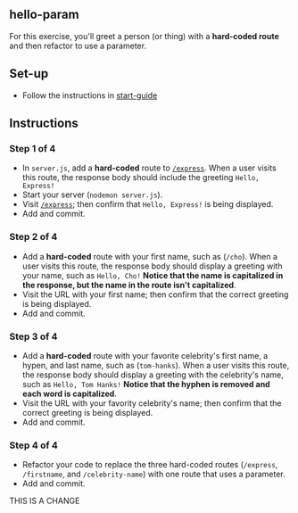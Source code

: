 ## hello-param
For this exercise, you'll greet a person (or thing) with a __hard-coded route__ and then refactor to use a parameter.

## Set-up
- Follow the instructions in [start-guide](../start-guide.md)

## Instructions
### Step 1 of 4
- In `server.js`, add a __hard-coded__ route to [`/express`](http://localhost:8000/express). When a user visits this route, the response body should include the greeting `Hello, Express!`
- Start your server (`nodemon server.js`).
- Visit [`/express`](http://localhost:8000/express); then confirm that `Hello, Express!` is being displayed.
- Add and commit.

### Step 2 of 4
- Add a __hard-coded__ route with your first name, such as (`/cho`). When a user visits this route, the response body should display a greeting with your name, such as `Hello, Cho!` __Notice that the name is capitalized in the response, but the name in the route isn't capitalized__.
- Visit the URL with your first name; then confirm that the correct greeting is being displayed.
- Add and commit.

### Step 3 of 4
- Add a __hard-coded__ route with your favorite celebrity's first name, a hypen, and last name, such as (`tom-hanks`). When a user visits this route, the response body should display a greeting with the celebrity's name, such as `Hello, Tom Hanks!` __Notice that the hyphen is removed and each word is capitalized__.
- Visit the URL with your favority celebrity's name; then confirm that the correct greeting is being displayed.
- Add and commit.

### Step 4 of 4
- Refactor your code to replace the three hard-coded routes (`/express`, `/firstname`, and `/celebrity-name`) with one route that uses a parameter.
- Add and commit.

THIS IS A CHANGE